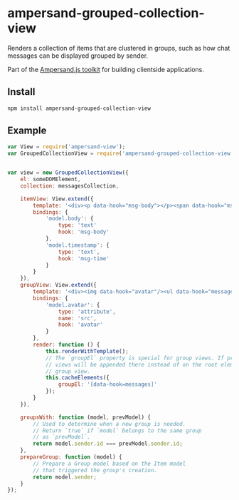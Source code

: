 # ampersand-grouped-collection-view

Renders a collection of items that are clustered in groups, such as how chat messages can be displayed grouped by sender.

<!-- starthide -->
Part of the [Ampersand.js toolkit](http://ampersandjs.com) for building clientside applications.

<!-- endhide -->

## Install

```sh
npm install ampersand-grouped-collection-view
```

## Example

```javascript
var View = require('ampersand-view');
var GroupedCollectionView = require('ampersand-grouped-collection-view');


var view = new GroupedCollectionView({
    el: someDOMElement,
    collection: messagesCollection,

    itemView: View.extend({
        template: '<div><p data-hook="msg-body"></p><span data-hook="msg-time"><span></div>',
        bindings: {
            'model.body': {
                type: 'text'
                hook: 'msg-body'
            },
            'model.timestamp': {
                type: 'text',
                hook: 'msg-time'
            }
        }
    }),
    groupView: View.extend({
        template: '<div><img data-hook="avatar"/><ul data-hook="messages"></ul></div>',
        bindings: {
            'model.avatar': {
                type: 'attribute',
                name: 'src',
                hook: 'avatar'
            }
        },
        render: function () {
            this.renderWithTemplate();
            // The `groupEl` property is special for group views. If provided, item
            // views will be appended there instead of on the root element for the
            // group view.
            this.cacheElements({
                groupEl: '[data-hook=messages]'
            });
        }
    }),

    groupsWith: function (model, prevModel) {
        // Used to determine when a new group is needed.
        // Return `true` if `model` belongs to the same group
        // as `prevModel`.
        return model.sender.id === prevModel.sender.id;
    },
    prepareGroup: function (model) {
        // Prepare a Group model based on the Item model
        // that triggered the group's creation.
        return model.sender; 
    }
});
```
